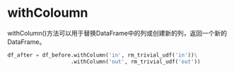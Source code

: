 # withColoumn

withColumn()方法可以用于替换DataFrame中的列或创建新的列，返回一个新的DataFrame。

```python
df_after = df_before.withColumn('in', rm_trivial_udf('in'))\
                    .withColumn('out', rm_trivial_udf('out'))
```